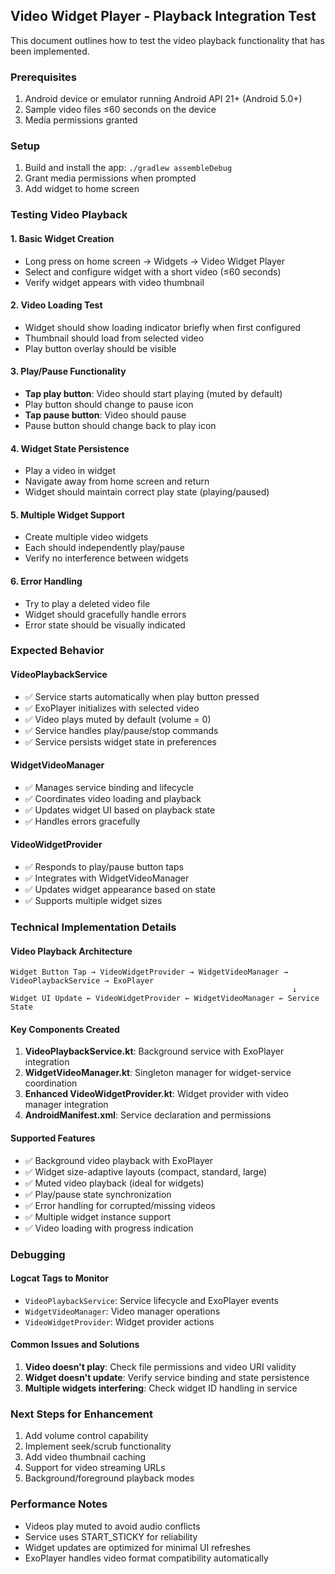 ## Video Widget Player - Playback Integration Test

This document outlines how to test the video playback functionality that has been implemented.

### Prerequisites
1. Android device or emulator running Android API 21+ (Android 5.0+)
2. Sample video files ≤60 seconds on the device
3. Media permissions granted

### Setup
1. Build and install the app: `./gradlew assembleDebug`
2. Grant media permissions when prompted
3. Add widget to home screen

### Testing Video Playback

#### 1. Basic Widget Creation
- Long press on home screen → Widgets → Video Widget Player
- Select and configure widget with a short video (≤60 seconds)
- Verify widget appears with video thumbnail

#### 2. Video Loading Test
- Widget should show loading indicator briefly when first configured
- Thumbnail should load from selected video
- Play button overlay should be visible

#### 3. Play/Pause Functionality
- **Tap play button**: Video should start playing (muted by default)
- Play button should change to pause icon
- **Tap pause button**: Video should pause
- Pause button should change back to play icon

#### 4. Widget State Persistence
- Play a video in widget
- Navigate away from home screen and return
- Widget should maintain correct play state (playing/paused)

#### 5. Multiple Widget Support
- Create multiple video widgets
- Each should independently play/pause
- Verify no interference between widgets

#### 6. Error Handling
- Try to play a deleted video file
- Widget should gracefully handle errors
- Error state should be visually indicated

### Expected Behavior

#### VideoPlaybackService
- ✅ Service starts automatically when play button pressed
- ✅ ExoPlayer initializes with selected video
- ✅ Video plays muted by default (volume = 0)
- ✅ Service handles play/pause/stop commands
- ✅ Service persists widget state in preferences

#### WidgetVideoManager
- ✅ Manages service binding and lifecycle
- ✅ Coordinates video loading and playback
- ✅ Updates widget UI based on playback state
- ✅ Handles errors gracefully

#### VideoWidgetProvider
- ✅ Responds to play/pause button taps
- ✅ Integrates with WidgetVideoManager
- ✅ Updates widget appearance based on state
- ✅ Supports multiple widget sizes

### Technical Implementation Details

#### Video Playback Architecture
```
Widget Button Tap → VideoWidgetProvider → WidgetVideoManager → VideoPlaybackService → ExoPlayer
                                                               ↓
Widget UI Update ← VideoWidgetProvider ← WidgetVideoManager ← Service State
```

#### Key Components Created
1. **VideoPlaybackService.kt**: Background service with ExoPlayer integration
2. **WidgetVideoManager.kt**: Singleton manager for widget-service coordination
3. **Enhanced VideoWidgetProvider.kt**: Widget provider with video manager integration
4. **AndroidManifest.xml**: Service declaration and permissions

#### Supported Features
- ✅ Background video playback with ExoPlayer
- ✅ Widget size-adaptive layouts (compact, standard, large)
- ✅ Muted video playback (ideal for widgets)
- ✅ Play/pause state synchronization
- ✅ Error handling for corrupted/missing videos
- ✅ Multiple widget instance support
- ✅ Video loading with progress indication

### Debugging

#### Logcat Tags to Monitor
- `VideoPlaybackService`: Service lifecycle and ExoPlayer events
- `WidgetVideoManager`: Video manager operations
- `VideoWidgetProvider`: Widget provider actions

#### Common Issues and Solutions
1. **Video doesn't play**: Check file permissions and video URI validity
2. **Widget doesn't update**: Verify service binding and state persistence
3. **Multiple widgets interfering**: Check widget ID handling in service

### Next Steps for Enhancement
1. Add volume control capability
2. Implement seek/scrub functionality
3. Add video thumbnail caching
4. Support for video streaming URLs
5. Background/foreground playback modes

### Performance Notes
- Videos play muted to avoid audio conflicts
- Service uses START_STICKY for reliability
- Widget updates are optimized for minimal UI refreshes
- ExoPlayer handles video format compatibility automatically
